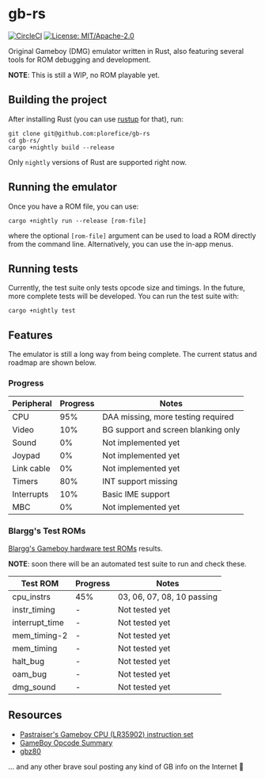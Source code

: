 # gb-rs

[![CircleCI](https://circleci.com/gh/plorefice/gb-rs.svg?style=shield)](https://circleci.com/gh/plorefice/gb-rs)
[![License: MIT/Apache-2.0](https://img.shields.io/badge/license-GPLv3-blue.svg)](LICENSE)

Original Gameboy (DMG) emulator written in Rust, also featuring several tools
for ROM debugging and development.

**NOTE**: This is still a WIP, no ROM playable yet.

## Building the project

After installing Rust (you can use [rustup](https://rustup.rs) for that), run:

```shell
git clone git@github.com:plorefice/gb-rs
cd gb-rs/
cargo +nightly build --release
```

Only `nightly` versions of Rust are supported right now.

## Running the emulator

Once you have a ROM file, you can use:

```shell
cargo +nightly run --release [rom-file]
```

where the optional `[rom-file]` argument can be used to load a ROM directly from
the command line. Alternatively, you can use the in-app menus.

## Running tests

Currently, the test suite only tests opcode size and timings. In the future, more
complete tests will be developed. You can run the test suite with:

```shell
cargo +nightly test
```

## Features

The emulator is still a long way from being complete. The current status and roadmap
are shown below.

### Progress

| Peripheral | Progress | Notes                               |
| ---------- | -------- | ----------------------------------- |
| CPU        | 95%      | DAA missing, more testing required  |
| Video      | 10%      | BG support and screen blanking only |
| Sound      | 0%       | Not implemented yet                 |
| Joypad     | 0%       | Not implemented yet                 |
| Link cable | 0%       | Not implemented yet                 |
| Timers     | 80%      | INT support missing                 |
| Interrupts | 10%      | Basic IME support                   |
| MBC        | 0%       | Not implemented yet                 |

### Blargg's Test ROMs

[Blargg's Gameboy hardware test ROMs](https://github.com/retrio/gb-test-roms) results.

**NOTE**: soon there will be an automated test suite to run and check these.

| Test ROM       | Progress | Notes                      |
| -------------- | -------- | -------------------------- |
| cpu_instrs     | 45%      | 03, 06, 07, 08, 10 passing |
| instr_timing   | -        | Not tested yet             |
| interrupt_time | -        | Not tested yet             |
| mem_timing-2   | -        | Not tested yet             |
| mem_timing     | -        | Not tested yet             |
| halt_bug       | -        | Not tested yet             |
| oam_bug        | -        | Not tested yet             |
| dmg_sound      | -        | Not tested yet             |

## Resources

- [Pastraiser's Gameboy CPU (LR35902) instruction set](http://www.pastraiser.com/cpu/gameboy/gameboy_opcodes.html)
- [GameBoy Opcode Summary](http://www.devrs.com/gb/files/opcodes.html)
- [gbz80](https://rednex.github.io/rgbds/gbz80.7.html)

... and any other brave soul posting any kind of GB info on the Internet :pray:
